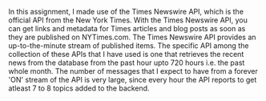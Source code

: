 In this assignment, I made use of the Times Newswire API, which is the official API from the New York Times.
With the Times Newswire API, you can get links and metadata for Times articles and blog posts as soon as they are published on NYTimes.com. The Times Newswire API provides an up-to-the-minute stream of published items.
The specific API among the collection of these APIs that I have used is one that retrieves the recent news from the database from the past hour upto 720 hours i.e. the past whole month.
The number of messages that I expect to have from a forever 'ON' stream of the API is very large, since every hour the API reports to get atleast 7 to 8 topics added to the backend.
